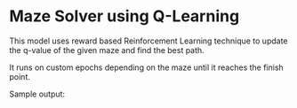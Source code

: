 # Maze Solver using Q-Learning

This model uses reward based Reinforcement Learning technique to update the q-value of the given maze and find the best path.

It runs on custom epochs depending on the maze until it reaches the finish point.

Sample output:
